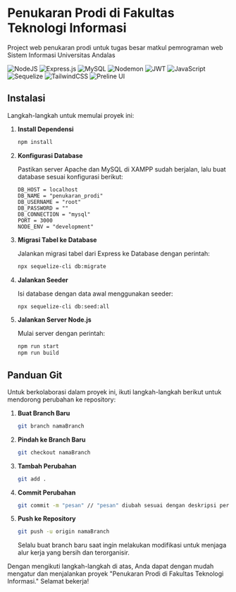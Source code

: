 
# Penukaran Prodi di Fakultas Teknologi Informasi

Project web penukaran prodi untuk tugas besar matkul pemrograman web Sistem Informasi Universitas Andalas 

![NodeJS](https://img.shields.io/badge/node.js-6DA55F?style=for-the-badge&logo=node.js&logoColor=white)
![Express.js](https://img.shields.io/badge/express.js-%23404d59.svg?style=for-the-badge&logo=express&logoColor=%2361DAFB)
![MySQL](https://img.shields.io/badge/mysql-4479A1.svg?style=for-the-badge&logo=mysql&logoColor=white)
![Nodemon](https://img.shields.io/badge/NODEMON-%23323330.svg?style=for-the-badge&logo=nodemon&logoColor=%BBDEAD)
![JWT](https://img.shields.io/badge/JWT-black?style=for-the-badge&logo=JSON%20web%20tokens)
![JavaScript](https://img.shields.io/badge/javascript-%23323330.svg?style=for-the-badge&logo=javascript&logoColor=%23F7DF1E)
![Sequelize](https://img.shields.io/badge/Sequelize-52B0E7?style=for-the-badge&logo=Sequelize&logoColor=white)
![TailwindCSS](https://img.shields.io/badge/TailwindCSS-38B2AC?style=for-the-badge&logo=tailwind-css&logoColor=white)
![Preline UI](https://img.shields.io/badge/Preline_UI-4285F4?style=for-the-badge&logo=preline&logoColor=white)

## Instalasi

Langkah-langkah untuk memulai proyek ini:

1. **Install Dependensi**

   ```bash
   npm install
   ```

2. **Konfigurasi Database**

   Pastikan server Apache dan MySQL di XAMPP sudah berjalan, lalu buat database sesuai konfigurasi berikut:

   ```plaintext
   DB_HOST = localhost
   DB_NAME = "penukaran_prodi"
   DB_USERNAME = "root"
   DB_PASSWORD = ""
   DB_CONNECTION = "mysql"
   PORT = 3000
   NODE_ENV = "development"
   ```

3. **Migrasi Tabel ke Database**

   Jalankan migrasi tabel dari Express ke Database dengan perintah:

   ```bash
   npx sequelize-cli db:migrate
   ```

4. **Jalankan Seeder**

   Isi database dengan data awal menggunakan seeder:

   ```bash
   npx sequelize-cli db:seed:all
   ```

5. **Jalankan Server Node.js**

   Mulai server dengan perintah:

   ```bash
   npm run start
   npm run build
   ```

## Panduan Git

Untuk berkolaborasi dalam proyek ini, ikuti langkah-langkah berikut untuk mendorong perubahan ke repository:

1. **Buat Branch Baru**

   ```bash
   git branch namaBranch
   ```

2. **Pindah ke Branch Baru**

   ```bash
   git checkout namaBranch
   ```

3. **Tambah Perubahan**

   ```bash
   git add .
   ```

4. **Commit Perubahan**

   ```bash
   git commit -m "pesan" // "pesan" diubah sesuai dengan deskripsi perubahan
   ```

5. **Push ke Repository**

   ```bash
   git push -u origin namaBranch
   ```

   Selalu buat branch baru saat ingin melakukan modifikasi untuk menjaga alur kerja yang bersih dan terorganisir.

Dengan mengikuti langkah-langkah di atas, Anda dapat dengan mudah mengatur dan menjalankan proyek "Penukaran Prodi di Fakultas Teknologi Informasi." Selamat bekerja!

